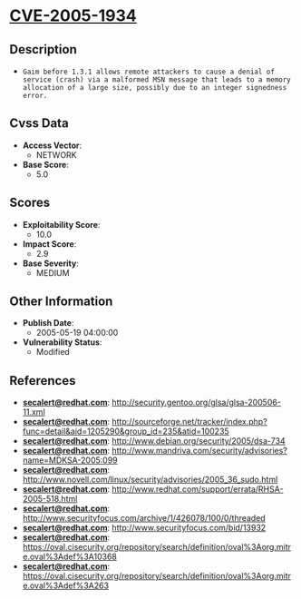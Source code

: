 
# [CVE-2005-1934](http://security.gentoo.org/glsa/glsa-200506-11.xml)

## Description

- `Gaim before 1.3.1 allows remote attackers to cause a denial of service (crash) via a malformed MSN message that leads to a memory allocation of a large size, possibly due to an integer signedness error.`

## Cvss Data

- **Access Vector**:
  - NETWORK
- **Base Score**:
  - 5.0

## Scores

- **Exploitability Score**:
  - 10.0
- **Impact Score**:
  - 2.9
- **Base Severity**:
  - MEDIUM

## Other Information

- **Publish Date**:
  - 2005-05-19 04:00:00
- **Vulnerability Status**:
  - Modified

## References

- **secalert@redhat.com**: http://security.gentoo.org/glsa/glsa-200506-11.xml
- **secalert@redhat.com**: http://sourceforge.net/tracker/index.php?func=detail&aid=1205290&group_id=235&atid=100235
- **secalert@redhat.com**: http://www.debian.org/security/2005/dsa-734
- **secalert@redhat.com**: http://www.mandriva.com/security/advisories?name=MDKSA-2005:099
- **secalert@redhat.com**: http://www.novell.com/linux/security/advisories/2005_36_sudo.html
- **secalert@redhat.com**: http://www.redhat.com/support/errata/RHSA-2005-518.html
- **secalert@redhat.com**: http://www.securityfocus.com/archive/1/426078/100/0/threaded
- **secalert@redhat.com**: http://www.securityfocus.com/bid/13932
- **secalert@redhat.com**: https://oval.cisecurity.org/repository/search/definition/oval%3Aorg.mitre.oval%3Adef%3A10368
- **secalert@redhat.com**: https://oval.cisecurity.org/repository/search/definition/oval%3Aorg.mitre.oval%3Adef%3A263
